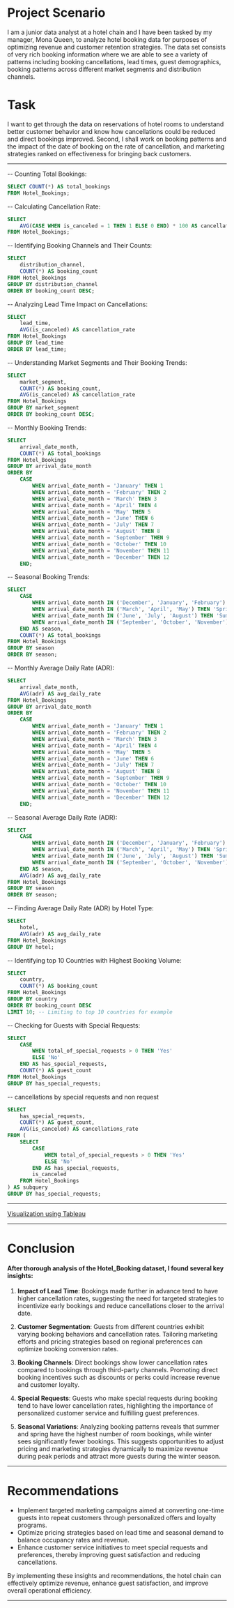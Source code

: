 # Project Scenario

I am a junior data analyst at a hotel chain and I have been tasked by my manager, Mona Queen, to analyze hotel booking data for purposes of optimizing revenue and customer retention strategies. The data set consists of very rich booking information where we are able to see a variety of patterns including booking cancellations, lead times, guest demographics, booking patterns across different market segments and distribution channels. 

# Task

I want to get through the data on reservations of hotel rooms to understand better customer behavior and know how cancellations could be reduced and direct bookings improved. Second, I shall work on booking patterns and the impact of the date of booking on the rate of cancellation, and marketing strategies ranked on effectiveness for bringing back customers.
___
--  Counting Total Bookings:
```sql
SELECT COUNT(*) AS total_bookings
FROM Hotel_Bookings;

```

--  Calculating Cancellation Rate:
```sql
SELECT 
    AVG(CASE WHEN is_canceled = 1 THEN 1 ELSE 0 END) * 100 AS cancellation_rate_percentage
FROM Hotel_Bookings;

```
-- Identifying Booking Channels and Their Counts:
```sql
SELECT 
    distribution_channel,
    COUNT(*) AS booking_count
FROM Hotel_Bookings
GROUP BY distribution_channel
ORDER BY booking_count DESC;

```
-- Analyzing Lead Time Impact on Cancellations:
```sql
SELECT 
    lead_time,
    AVG(is_canceled) AS cancellation_rate
FROM Hotel_Bookings
GROUP BY lead_time
ORDER BY lead_time;

```
--  Understanding Market Segments and Their Booking Trends:
```sql
SELECT 
    market_segment,
    COUNT(*) AS booking_count,
    AVG(is_canceled) AS cancellation_rate
FROM Hotel_Bookings
GROUP BY market_segment
ORDER BY booking_count DESC;

```
-- Monthly Booking Trends:
```sql
SELECT 
    arrival_date_month,
    COUNT(*) AS total_bookings
FROM Hotel_Bookings
GROUP BY arrival_date_month
ORDER BY 
    CASE 
        WHEN arrival_date_month = 'January' THEN 1
        WHEN arrival_date_month = 'February' THEN 2
        WHEN arrival_date_month = 'March' THEN 3
        WHEN arrival_date_month = 'April' THEN 4
        WHEN arrival_date_month = 'May' THEN 5
        WHEN arrival_date_month = 'June' THEN 6
        WHEN arrival_date_month = 'July' THEN 7
        WHEN arrival_date_month = 'August' THEN 8
        WHEN arrival_date_month = 'September' THEN 9
        WHEN arrival_date_month = 'October' THEN 10
        WHEN arrival_date_month = 'November' THEN 11
        WHEN arrival_date_month = 'December' THEN 12
    END;

```
-- Seasonal Booking Trends:
```sql
SELECT 
    CASE 
        WHEN arrival_date_month IN ('December', 'January', 'February') THEN 'Winter'
        WHEN arrival_date_month IN ('March', 'April', 'May') THEN 'Spring'
        WHEN arrival_date_month IN ('June', 'July', 'August') THEN 'Summer'
        WHEN arrival_date_month IN ('September', 'October', 'November') THEN 'Fall'
    END AS season,
    COUNT(*) AS total_bookings
FROM Hotel_Bookings
GROUP BY season
ORDER BY season;

```
-- Monthly Average Daily Rate (ADR):
```sql
SELECT 
    arrival_date_month,
    AVG(adr) AS avg_daily_rate
FROM Hotel_Bookings
GROUP BY arrival_date_month
ORDER BY 
    CASE 
        WHEN arrival_date_month = 'January' THEN 1
        WHEN arrival_date_month = 'February' THEN 2
        WHEN arrival_date_month = 'March' THEN 3
        WHEN arrival_date_month = 'April' THEN 4
        WHEN arrival_date_month = 'May' THEN 5
        WHEN arrival_date_month = 'June' THEN 6
        WHEN arrival_date_month = 'July' THEN 7
        WHEN arrival_date_month = 'August' THEN 8
        WHEN arrival_date_month = 'September' THEN 9
        WHEN arrival_date_month = 'October' THEN 10
        WHEN arrival_date_month = 'November' THEN 11
        WHEN arrival_date_month = 'December' THEN 12
    END;


```
-- Seasonal Average Daily Rate (ADR):
```sql
SELECT 
    CASE 
        WHEN arrival_date_month IN ('December', 'January', 'February') THEN 'Winter'
        WHEN arrival_date_month IN ('March', 'April', 'May') THEN 'Spring'
        WHEN arrival_date_month IN ('June', 'July', 'August') THEN 'Summer'
        WHEN arrival_date_month IN ('September', 'October', 'November') THEN 'Fall'
    END AS season,
    AVG(adr) AS avg_daily_rate
FROM Hotel_Bookings
GROUP BY season
ORDER BY season;
```
-- Finding Average Daily Rate (ADR) by Hotel Type:
```sql
SELECT 
    hotel,
    AVG(adr) AS avg_daily_rate
FROM Hotel_Bookings
GROUP BY hotel;
```
-- Identifying top 10 Countries with Highest Booking Volume:
```sql
SELECT 
    country,
    COUNT(*) AS booking_count
FROM Hotel_Bookings
GROUP BY country
ORDER BY booking_count DESC
LIMIT 10; -- Limiting to top 10 countries for example

```
--  Checking for Guests with Special Requests:
```sql
SELECT 
    CASE 
        WHEN total_of_special_requests > 0 THEN 'Yes'
        ELSE 'No'
    END AS has_special_requests,
    COUNT(*) AS guest_count
FROM Hotel_Bookings
GROUP BY has_special_requests;

```
-- cancellations by special requests and non request
```sql
SELECT 
    has_special_requests,
    COUNT(*) AS guest_count,
    AVG(is_canceled) AS cancellations_rate
FROM (
    SELECT 
        CASE 
            WHEN total_of_special_requests > 0 THEN 'Yes'
            ELSE 'No'
        END AS has_special_requests,
        is_canceled
    FROM Hotel_Bookings
) AS subquery
GROUP BY has_special_requests;
```

___
[Visualization using Tableau](https://public.tableau.com/views/HotelBookingAnalysis_17208589413710/HotelBookingAnalysis?:language=en-US&:sid=&:redirect=auth&:display_count=n&:origin=viz_share_link)
___

# Conclusion

#### After thorough analysis of the Hotel_Booking dataset, I found several key insights:

1. **Impact of Lead Time**: Bookings made further in advance tend to have higher cancellation rates, suggesting the need for targeted strategies to incentivize early bookings and reduce cancellations closer to the arrival date.

2. **Customer Segmentation**: Guests from different countries exhibit varying booking behaviors and cancellation rates. Tailoring marketing efforts and pricing strategies based on regional preferences can optimize booking conversion rates.

3. **Booking Channels**: Direct bookings show lower cancellation rates compared to bookings through third-party channels. Promoting direct booking incentives such as discounts or perks could increase revenue and customer loyalty.

4. **Special Requests**: Guests who make special requests during booking tend to have lower cancellation rates, highlighting the importance of personalized customer service and fulfilling guest preferences.

5. **Seasonal Variations**: Analyzing booking patterns reveals that summer and spring have the highest number of room bookings, while winter sees significantly fewer bookings. This suggests opportunities to adjust pricing and marketing strategies dynamically to maximize revenue during peak periods and attract more guests during the winter season.
___
# Recommendations

- Implement targeted marketing campaigns aimed at converting one-time guests into repeat customers through personalized offers and loyalty programs.
- Optimize pricing strategies based on lead time and seasonal demand to balance occupancy rates and revenue.
- Enhance customer service initiatives to meet special requests and preferences, thereby improving guest satisfaction and reducing cancellations.

By implementing these insights and recommendations, the hotel chain can effectively optimize revenue, enhance guest satisfaction, and improve overall operational efficiency.
___
